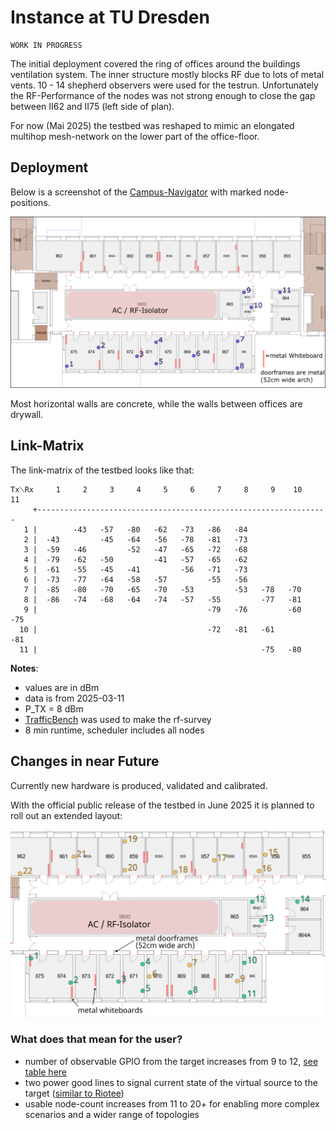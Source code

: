 # Instance at TU Dresden

```{attention}
WORK IN PROGRESS
```

The initial deployment covered the ring of offices around the buildings ventilation system.
The inner structure mostly blocks RF due to lots of metal vents.
10 - 14 shepherd observers were used for the testrun.
Unfortunately the RF-Performance of the nodes was not strong enough to close the gap between II62 and II75 (left side of plan).

For now (Mai 2025) the testbed was reshaped to mimic an elongated multihop mesh-network on the lower part of the office-floor.

## Deployment

Below is a screenshot of the [Campus-Navigator](https://navigator.tu-dresden.de/etplan/bar/02) with marked node-positions.

![cfaed floor with marked node-positions](../media/cfaed_floorplan_current.png)

Most horizontal walls are concrete, while the walls between offices are drywall.

## Link-Matrix

The link-matrix of the testbed looks like that:

```
Tx⟍Rx     1     2     3     4     5     6     7     8     9    10    11
     +-----------------------------------------------------------------
   1 |        -43   -57   -80   -62   -73   -86   -84
   2 |  -43         -45   -64   -56   -78   -81   -73
   3 |  -59   -46         -52   -47   -65   -72   -68
   4 |  -79   -62   -50         -41   -57   -65   -62
   5 |  -61   -55   -45   -41         -56   -71   -73
   6 |  -73   -77   -64   -58   -57         -55   -56
   7 |  -85   -80   -70   -65   -70   -53         -53   -78   -70
   8 |  -86   -74   -68   -64   -74   -57   -55         -77   -81
   9 |                                      -79   -76         -60   -75
  10 |                                      -72   -81   -61         -81
  11 |                                                  -75   -80
```

**Notes**:

- values are in dBm
- data is from 2025-03-11
- P_TX = 8 dBm
- [TrafficBench](https://github.com/nes-lab/TrafficBench) was used to make the rf-survey
- 8 min runtime, scheduler includes all nodes

## Changes in near Future

Currently new hardware is produced, validated and calibrated.

With the official public release of the testbed in June 2025 it is planned to roll out an extended layout:

![cfaed floor with marked future node-positions](../media/cfaed_floorplan_with_nodes.png)

### What does that mean for the user?

- number of observable GPIO from the target increases from 9 to 12, [see table here](https://github.com/orgua/shepherd-targets/tree/main/hardware/shepherd_nRF_FRAM_Target_v1.3)
- two power good lines to signal current state of the virtual source to the target ([similar to Riotee](https://www.riotee.nessie-circuits.de/docs/latest/hardware/module.html))
- usable node-count increases from 11 to 20+ for enabling more complex scenarios and a wider range of topologies
